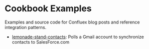 # Cookbook Examples
 
Examples and source code for Confluex blog posts and reference integration patterns.

* [lemonade-stand-contacts](lemonade-stand-contacts): Polls a Gmail account to synchronize contacts to SalesForce.com
